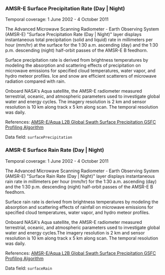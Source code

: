 ### AMSR-E Surface Precipitation Rate (Day | Night)
Temporal coverage: 1 June 2002 - 4 October 2011

The Advanced Microwave Scanning Radiometer - Earth Observing System (AMSR-E) "Surface Precipitation Rate (Day | Night)" layer displays instantaneous total precipitation (solid and liquid) rate in millimeters per hour (mm/hr) at the surface for the 1:30 a.m. ascending (day) and the 1:30 p.m. descending (night) half-orbit passes of the AMSR-E B feedhorn.

Surface precipitation rate is derived from brightness temperatures by modeling the absorption and scattering effects of precipitation on microwave emissions for specified cloud temperatures, water vapor, and hydro meteor profiles. Ice and snow are efficient scatterers of microwave radiation compared with rain.

Onboard NASA's Aqua satellite, the AMSR-E radiometer measured terrestrial, oceanic, and atmospheric parameters used to investigate global water and energy cycles. The imagery resolution is 2 km and sensor resolution is 10 km along track x 5 km along scan. The temporal resolution was daily.

References: [AMSR-E/Aqua L2B Global Swath Surface Precipitation GSFC Profiling Algorithm](https://nsidc.org/data/ae_rain)

Data field: `surfacePrecipitation`

### AMSR-E Surface Rain Rate (Day | Night)
Temporal coverage: 1 June 2002 - 4 October 2011

The Advanced Microwave Scanning Radiometer - Earth Observing System (AMSR-E) "Surface Rain Rate (Day | Night)" layer displays instantaneous rain rate in millimeters per hour (mm/hr) for the 1:30 a.m. ascending (day) and the 1:30 p.m. descending (night) half-orbit passes of the AMSR-E B feedhorn.

Surface rain rate is derived from brightness temperatures by modeling the absorption and scattering effects of rainfall on microwave emissions for specified cloud temperatures, water vapor, and hydro meteor profiles.

Onboard NASA's Aqua satellite, the AMSR-E radiometer measured terrestrial, oceanic, and atmospheric parameters used to investigate global water and energy cycles.The imagery resolution is 2 km and sensor resolution is 10 km along track x 5 km along scan. The temporal resolution was daily.

References: [AMSR-E/Aqua L2B Global Swath Surface Precipitation GSFC Profiling Algorithm](https://nsidc.org/data/ae_rain)

Data field: `surfaceRain`
